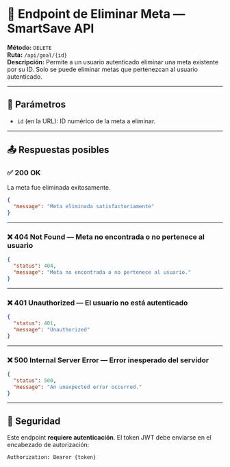 # 📘 Endpoint de Eliminar Meta — SmartSave API

**Método:** `DELETE`  
**Ruta:** `/api/goal/{id}`  
**Descripción:** Permite a un usuario autenticado eliminar una meta existente por su ID. Solo se puede eliminar metas que pertenezcan al usuario autenticado.

---

## 🔢 Parámetros

- `id` (en la URL): ID numérico de la meta a eliminar.

---

## 📤 Respuestas posibles

### ✅ 200 OK  
La meta fue eliminada exitosamente.

```json
{
  "message": "Meta eliminada satisfactoriamente"
}
```

---

### ❌ 404 Not Found — Meta no encontrada o no pertenece al usuario

```json
{
  "status": 404,
  "message": "Meta no encontrada o no pertenece al usuario."
}
```

---

### ❌ 401 Unauthorized — El usuario no está autenticado

```json
{
  "status": 401,
  "message": "Unauthorized"
}
```

---

### ❌ 500 Internal Server Error — Error inesperado del servidor

```json
{
  "status": 500,
  "message": "An unexpected error occurred."
}
```

---

## 🔐 Seguridad

Este endpoint **requiere autenticación**. El token JWT debe enviarse en el encabezado de autorización:

```
Authorization: Bearer {token}
```

